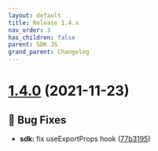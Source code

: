 ```yaml
---
layout: default
title: Release 1.4.x
nav_order: 3
has_children: false
parent: SDK JS
grand_parent: Changelog
---
```


# [1.4.0](https://github.com/lumapps/lumapps-sdk-js/compare/v1.3.0...v1.4.0) (2021-11-23)

## 🐛 Bug Fixes

- **sdk:** fix useExportProps hook ([77b3195](https://github.com/lumapps/lumapps-sdk-js/commit/77b31959d07b28acb0a36c622a058c6a985788d0))
